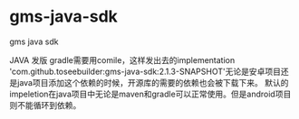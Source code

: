 # gms-java-sdk
gms java sdk

JAVA 发版 gradle需要用comile，这样发出去的implementation 'com.github.toseebuilder:gms-java-sdk:2.1.3-SNAPSHOT'无论是安卓项目还是java项目添加这个依赖的时候，开源库的需要的依赖也会被下载下来。
默认的impeletion在java项目中无论是maven和gradle可以正常使用。但是android项目则不能循环到依赖。
